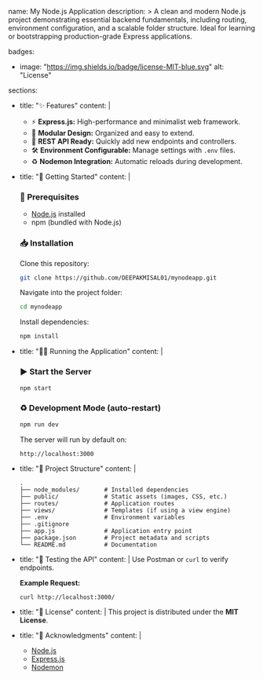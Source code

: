 name: My Node.js Application
description: >
  A clean and modern Node.js project demonstrating essential backend fundamentals,
  including routing, environment configuration, and a scalable folder structure.
  Ideal for learning or bootstrapping production-grade Express applications.

badges:
  - image: "https://img.shields.io/badge/license-MIT-blue.svg"
    alt: "License"

sections:

  - title: "✨ Features"
    content: |
      - ⚡ **Express.js:** High-performance and minimalist web framework.
      - 🧩 **Modular Design:** Organized and easy to extend.
      - 🔌 **REST API Ready:** Quickly add new endpoints and controllers.
      - 🛠️ **Environment Configurable:** Manage settings with `.env` files.
      - ♻️ **Nodemon Integration:** Automatic reloads during development.

  - title: "🚀 Getting Started"
    content: |
      ### 🧰 Prerequisites

      - [Node.js](https://nodejs.org/) installed
      - npm (bundled with Node.js)

      ### 📥 Installation

      Clone this repository:

      ```bash
      git clone https://github.com/DEEPAKMISAL01/mynodeapp.git
      ```

      Navigate into the project folder:

      ```bash
      cd mynodeapp
      ```

      Install dependencies:

      ```bash
      npm install
      ```

  - title: "🧑‍💻 Running the Application"
    content: |
      ### ▶️ Start the Server

      ```bash
      npm start
      ```

      ### ♻️ Development Mode (auto-restart)

      ```bash
      npm run dev
      ```

      The server will run by default on:

      ```
      http://localhost:3000
      ```

  - title: "📂 Project Structure"
    content: |
      ```text
      .
      ├── node_modules/       # Installed dependencies
      ├── public/             # Static assets (images, CSS, etc.)
      ├── routes/             # Application routes
      ├── views/              # Templates (if using a view engine)
      ├── .env                # Environment variables
      ├── .gitignore
      ├── app.js              # Application entry point
      ├── package.json        # Project metadata and scripts
      └── README.md           # Documentation
      ```

  - title: "🧪 Testing the API"
    content: |
      Use Postman or `curl` to verify endpoints.

      **Example Request:**

      ```bash
      curl http://localhost:3000/
      ```

  - title: "📜 License"
    content: |
      This project is distributed under the **MIT License**.

  - title: "🙏 Acknowledgments"
    content: |
      - [Node.js](https://nodejs.org/)
      - [Express.js](https://expressjs.com/)
      - [Nodemon](https://www.npmjs.com/package/nodemon)

